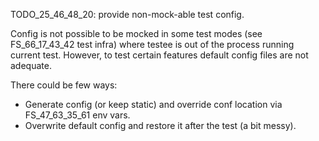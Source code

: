 

TODO_25_46_48_20: provide non-mock-able test config.

Config is not possible to be mocked in some test modes (see FS_66_17_43_42 test infra) where testee
is out of the process running current test. However, to test certain features default config files are not adequate.

There could be few ways:
*   Generate config (or keep static) and override conf location via FS_47_63_35_61 env vars.
*   Overwrite default config and restore it after the test (a bit messy).
